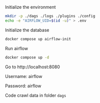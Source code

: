Initialize the environment
```bash
mkdir -p ./dags ./logs ./plugins ./config
echo -e "AIRFLOW_UID=$(id -u)" > .env
```

Initialize the database

```bash
docker compose up airflow-init
```

Run airflow
```bash
docker compose up -d
```

Go to http://localhost:8080

Username: airflow

Password: airflow

Code crawl data in folder `dags`